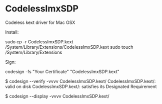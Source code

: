 # CodelessImxSDP
Codeless kext driver for Mac OSX

Install:

sudo cp -r CodelessImxSDP.kext /System/Library/Extensions/CodelessImxSDP.kext
sudo touch /System/Library/Extensions

Sign:

codesign -fs "Your Certificate" "CodelessImxSDP.kext"

$ codesign --verify -vvvv CodelessImxSDP.kext/
CodelessImxSDP.kext/: valid on disk
CodelessImxSDP.kext/: satisfies its Designated Requirement

$ codesign --display -vvvv CodelessImxSDP.kext/
